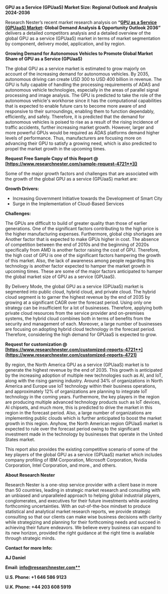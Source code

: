 ﻿**GPU as a Service (GPUaaS) Market Size: Regional Outlook and Analysis 2024-2036**

Research Nester’s recent market research analysis on **“[GPU as a Service (GPUaaS) Market](https://www.researchnester.com/reports/gpu-as-a-service-gpuaas-market/4721): Global Demand Analysis & Opportunity Outlook 2036”** delivers a detailed competitors analysis and a detailed overview of the global GPU as a service (GPUaaS) market in terms of market segmentation by component, delivery model, application, and by region. 

**Growing Demand for Autonomous Vehicles to Promote Global Market Share of  GPU as a Service (GPUaaS)**

The global GPU as a service market is estimated to grow majorly on account of the increasing demand for autonomous vehicles. By 2035, autonomous driving can create USD 300 to USD 400 billion in revenue. The GPU is fully capable of handling the processing requirements of ADAS and autonomous vehicle technologies, especially in the areas of parallel signal processing and image analysis. The GPU is predicted to take the role of the autonomous vehicle's workhorse since it has the computational capabilities that is expected to enable future cars to become more aware of and responsive to their surroundings, enabling them to function dependably, efficiently, and safely. Therefore, it is predicted that the demand for autonomous vehicles is poised to rise as a result of the rising incidence of traffic accidents, further increasing market growth. However, larger and more powerful GPUs would be required as ADAS platforms demand higher levels of performance. Thus, manufacturers are focusing more on advancing their GPU to satisfy a growing need, which is also predicted to propel the market growth in the upcoming times.

<a name="_hlk168911023"></a><a name="_hlk168911453"></a>**Request Free Sample Copy of this Report @ [https://www.researchnester.com/sample-request-4721**]()**

Some of the major growth factors and challenges that are associated with the growth of the global GPU as a service (GPUaaS) market are:

**Growth Drivers:**

- Increasing Government Initiative towards the Development of Smart City  
- Surge in the Implementation of Cloud-Based Services 

**Challenges:**

The GPUs are difficult to build of greater quality than those of earlier generations. One of the significant factors contributing to the high price is the higher manufacturing expenses. Furthermore, global chip shortages are Another factor that is expected to make GPUs higher in cost. The absence of competition between the end of 2010s and the beginning of 2020s specifically from AMD is another factor raising the cost of GPU. Therefore, the high cost of GPU is one of the significant factors hampering the growth of this market. Also, the lack of awareness among people regarding this technology is another factor expected to hamper the market growth in upcoming times. These are some of the major factors anticipated to hamper the global market size of GPU as a service (GPUaaS).

By Delivery Mode, the global GPU as a service (GPUaaS) market is segmented into public cloud, hybrid cloud, and private cloud. The hybrid cloud segment is to garner the highest revenue by the end of 2035 by growing at a significant CAGR over the forecast period. Using only one strategy can be insufficient for a lot of businesses. Therefore, applying both private cloud resources from the service provider and on-premises systems, the hybrid cloud combines both in terms of benefits from the security and management of each. Moreover, a large number of businesses are focusing on adopting hybrid cloud technology in the forecast period. Therefore, considering the high demand for GPUaaS is expected to grow. 

**Request for customization @ [https://www.researchnester.com/customized-reports-4721**](https://www.researchnester.com/customized-reports-4721)**

By region, the North America GPU as a service (GPUaaS) market is to generate the highest revenue by the end of 2035. This growth is anticipated by the increasing adoption of multiple new technologies such as AI, and IoT, along with the rising gaming industry. Around 34% of organizations in North America and Europe use IoT technology within their business operations, and approximately 12% of organizations are planning to integrate IoT technology in the coming years.  Furthermore, the key players in the region are producing multiple advanced technology products such as IoT devices, AI chipsets, and much more, this is predicted to drive the market in this region in the forecast period. Also, a large number of organizations are implementing public clouds which is further anticipated to boost the market growth in this region. Anyhow, the North American region GPUaaS market is expected to rule over the forecast period owing to the significant investment made in the technology by businesses that operate in the United States market. 

This report also provides the existing competitive scenario of some of the key players of the global GPU as a service (GPUaaS) market which includes company profiling of IBM Corporation, Microsoft Corporation, Nvidia Corporation, Intel Corporation, and more., and others.

<a name="_hlk168910495"></a>**About Research Nester**

Research Nester is a one-stop service provider with a client base in more than 50 countries, leading in strategic market research and consulting with an unbiased and unparalleled approach to helping global industrial players, conglomerates, and executives for their future investments while avoiding forthcoming uncertainties. With an out-of-the-box mindset to produce statistical and analytical market research reports, we provide strategic consulting so that our clients can make wise business decisions with clarity while strategizing and planning for their forthcoming needs and succeed in achieving their future endeavors. We believe every business can expand to its new horizon, provided the right guidance at the right time is available through strategic minds.

**Contact for more Info:**

**AJ Daniel**

**Email: [info@researchnester.com**](mailto:info@researchnester.com)**

**U.S. Phone: +1 646 586 9123** 

**U.K. Phone: +44 203 608 5919**
